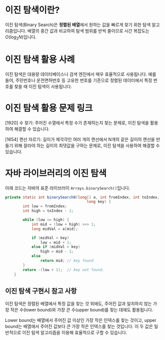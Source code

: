 # 이진 탐색이란?
이진 탐색(Binary Search)은 **정렬된 배열**에서 원하는 값을 빠르게 찾기 위한 탐색 알고리즘입니다. 배열의 중간 값과 비교하여 탐색 범위를 반씩 줄이므로 시간 복잡도는 $O(log_2N)$입니다.

# 이진 탐색 활용 사례
이진 탐색은 대용량 데이터베이스나 검색 엔진에서 매우 효율적으로 사용됩니다. 예를 들어, 주민번호나 운전면허번호 등 고유한 번호를 기준으로 정렬된 데이터에서 특정 번호를 찾을 때 이진 탐색이 사용됩니다.

# 이진 탐색 활용 문제 링크
[1920] 수 찾기: 주어진 수열에서 특정 수가 존재하는지 찾는 문제로, 이진 탐색을 활용하여 해결할 수 있습니다.

[1654] 랜선 자르기: 길이가 제각각인 여러 개의 랜선에서 N개의 같은 길이의 랜선을 만들기 위해 잘라야 하는 길이의 최댓값을 구하는 문제로, 이진 탐색을 사용하여 해결할 수 있습니다.

# 자바 라이브러리의 이진 탐색
아래 코드는 자바의 표준 라이브러이 `Arrays.binarySearch()`입니다.
```java
private static int binarySearch0(long[] a, int fromIndex, int toIndex,
                                     long key) {
        int low = fromIndex;
        int high = toIndex - 1;

        while (low <= high) {
            int mid = (low + high) >>> 1;
            long midVal = a[mid];

            if (midVal < key)
                low = mid + 1;
            else if (midVal > key)
                high = mid - 1;
            else
                return mid; // key found
        }
        return -(low + 1);  // key not found.
    }
```


## 이진 탐색 구현시 참고 사항
이진 탐색은 정렬된 배열에서 특정 값을 찾는 것 외에도, 주어진 값과 일치하지 않는 가장 작은 수(lower bound)와 가장 큰 수(upper bound)를 찾는 데에도 활용됩니다.

Lower bound는 배열에서 주어진 값 이상인 가장 작은 인덱스를 찾는 것이고, upper bound는 배열에서 주어진 값보다 큰 가장 작은 인덱스를 찾는 것입니다. 이 두 값은 일반적으로 이진 탐색 알고리즘을 이용해 효율적으로 구할 수 있습니다.
